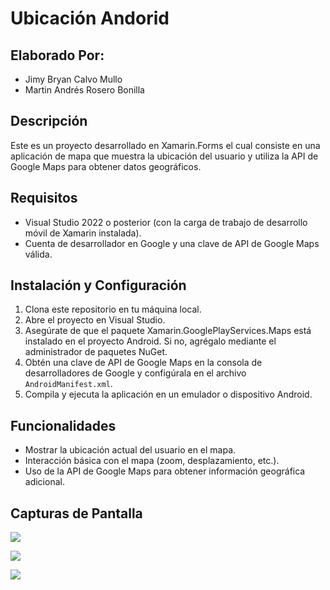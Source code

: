 # Ubicación Andorid

## Elaborado Por:
- Jimy Bryan Calvo Mullo
- Martin Andrés Rosero Bonilla

## Descripción
Este  es un proyecto desarrollado en  Xamarin.Forms el cual consiste en una  aplicación de mapa que muestra la ubicación del usuario y utiliza la API de Google Maps para obtener datos geográficos.

## Requisitos
- Visual Studio 2022 o posterior (con la carga de trabajo de desarrollo móvil de Xamarin instalada).
- Cuenta de desarrollador en Google y una clave de API de Google Maps válida.

## Instalación y Configuración
1. Clona este repositorio en tu máquina local.
2. Abre el proyecto en Visual Studio.
3. Asegúrate de que el paquete Xamarin.GooglePlayServices.Maps está instalado en el proyecto Android. Si no, agrégalo mediante el administrador de paquetes NuGet.
4. Obtén una clave de API de Google Maps en la consola de desarrolladores de Google y configúrala en el archivo `AndroidManifest.xml`.
5. Compila y ejecuta la aplicación en un emulador o dispositivo Android.

## Funcionalidades
- Mostrar la ubicación actual del usuario en el mapa.
- Interacción básica con el mapa (zoom, desplazamiento, etc.).
- Uso de la API de Google Maps para obtener información geográfica adicional.

## Capturas de Pantalla

![](https://lh3.googleusercontent.com/u/0/drive-viewer/AITFw-wwa518SvdYPOmIF02oOBS_N8n2PoBHRaywgy_WgO0AMdFNoZEskozq9aUuLBHFd6W5wDHQe9ld-R_uy09QLJP-0Vlfkw=w1311-h657)

![](https://lh3.googleusercontent.com/u/0/drive-viewer/AITFw-xm3v8fxhPN7_1B8siIcB8JLPFj18Ot5MQpsLCvWifoOoerfowHjJJs_mt59_987mN6y99iuV33XwIVLW6MFQODkRTJfA=w1311-h657)

![](https://lh3.googleusercontent.com/u/0/drive-viewer/AITFw-ySc6ZUmPBx-Il5gvaextMSmrZ8xySxJaI7WcHMqtuBo8V3fIdmSOcZ0E3XEBVMTEgxm1OTbiZGA4MJhi_FYwakrTuKpg=w1311-h657)
